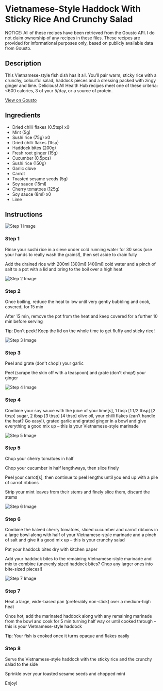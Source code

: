 # Vietnamese-Style Haddock With Sticky Rice And Crunchy Salad

NOTICE: All of these recipes have been retrieved from the Gousto API. I do not claim ownership of any recipes in these files. These recipes are provided for informational purposes only, based on publicly available data from Gousto.

## Description

This Vietnamese-style fish dish has it all. You'll pair warm, sticky rice with a crunchy, colourful salad, haddock pieces and a dressing packed with zingy ginger and lime. Delicious! All Health Hub recipes meet one of these criteria: <600 calories, 3 of your 5/day, or a source of protein. 

[View on Gousto](https://www.gousto.co.uk/recipes/cookbook/vietnamese-style-haddock-with-sticky-rice-salad)

## Ingredients

- Dried chilli flakes (0.5tsp) x0
- Mint (5g)
- Sushi rice (75g) x0
- Dried chilli flakes (1tsp)
- Haddock bites (200g)
- Fresh root ginger (15g)
- Cucumber (0.5pcs)
- Sushi rice (150g)
- Garlic clove
- Carrot
- Toasted sesame seeds (5g)
- Soy sauce (15ml)
- Cherry tomatoes (125g)
- Soy sauce (8ml) x0
- Lime

## Instructions

![Step 1 Image](https://production-media.gousto.co.uk/cms/recipe-step-image/Step-1-1632224746020-x200.jpg)

### Step 1

Rinse your sushi rice in a sieve under cold running water for 30 secs (use your hands to really wash the grains!), then set aside to drain fully

Add the drained rice with 200ml <span class="text-purple">[300ml]</span><span class="text-danger"> [400ml] </span>cold water and a pinch of salt to a pot with a lid and bring to the boil over a high heat

![Step 2 Image](https://production-media.gousto.co.uk/cms/recipe-step-image/Step-2-1632224750582-x200.jpg)

### Step 2

Once boiling, reduce the heat to low until very gently bubbling and cook, covered, for 15 min

After 15 min, remove the pot from the heat and keep covered for a further 10 min before serving

Tip: Don't peek! Keep the lid on the whole time to get fluffy and sticky rice!

![Step 3 Image](https://production-media.gousto.co.uk/cms/recipe-step-image/Step-3-1632224757404-x200.jpg)

### Step 3

Peel and grate (don't chop!) your garlic

Peel (scrape the skin off with a teaspoon) and grate (don't chop!) your ginger

![Step 4 Image](https://production-media.gousto.co.uk/cms/recipe-step-image/Step-4-1632224784244-x200.jpg)

### Step 4

Combine your soy sauce with the juice of your lime[s], 1 tbsp <span class="text-purple">[1 1/2 tbsp]</span> <span class="text-danger">[2 tbsp]</span> sugar, 2 tbsp <span class="text-purple">[3 tbsp]</span> <span class="text-danger">[4 tbsp]</span> olive oil, your chilli flakes (can't handle the heat? Go easy!), grated garlic and grated ginger in a bowl and give everything a good mix up – this is your Vietnamese-style marinade

![Step 5 Image](https://production-media.gousto.co.uk/cms/recipe-step-image/Step-5-1632224792626-x200.jpg)

### Step 5

Chop your cherry tomatoes in half

Chop your cucumber in half lengthways, then slice finely

Peel your carrot[s], then continue to peel lengths until you end up with a pile of carrot ribbons

Strip your mint leaves from their stems and finely slice them, discard the stems

![Step 6 Image](https://production-media.gousto.co.uk/cms/recipe-step-image/Step-6-1632224808135-x200.jpg)

### Step 6

Combine the halved cherry tomatoes, sliced cucumber and carrot ribbons in a large bowl along with half of your Vietnamese-style marinade and a pinch of salt and give it a good mix up – this is your crunchy salad

Pat your haddock bites dry with kitchen paper

Add your haddock bites to the remaining Vietnamese-style marinade and mix to combine (unevenly sized haddock bites? Chop any larger ones into bite-sized pieces!)

![Step 7 Image](https://production-media.gousto.co.uk/cms/recipe-step-image/Step-7-1632224823514-x200.jpg)

### Step 7

Heat a large, wide-based pan (preferably non-stick) over a medium-high heat

Once hot, add the marinated haddock along with any remaining marinade from the bowl and cook for 5 min turning half way or until cooked through – this is your Vietnamese-style haddock

Tip: Your fish is cooked once it turns opaque and flakes easily

### Step 8

Serve the Vietnamese-style haddock with the sticky rice and the crunchy salad to the side

Sprinkle over your toasted sesame seeds and chopped mint

Enjoy!

